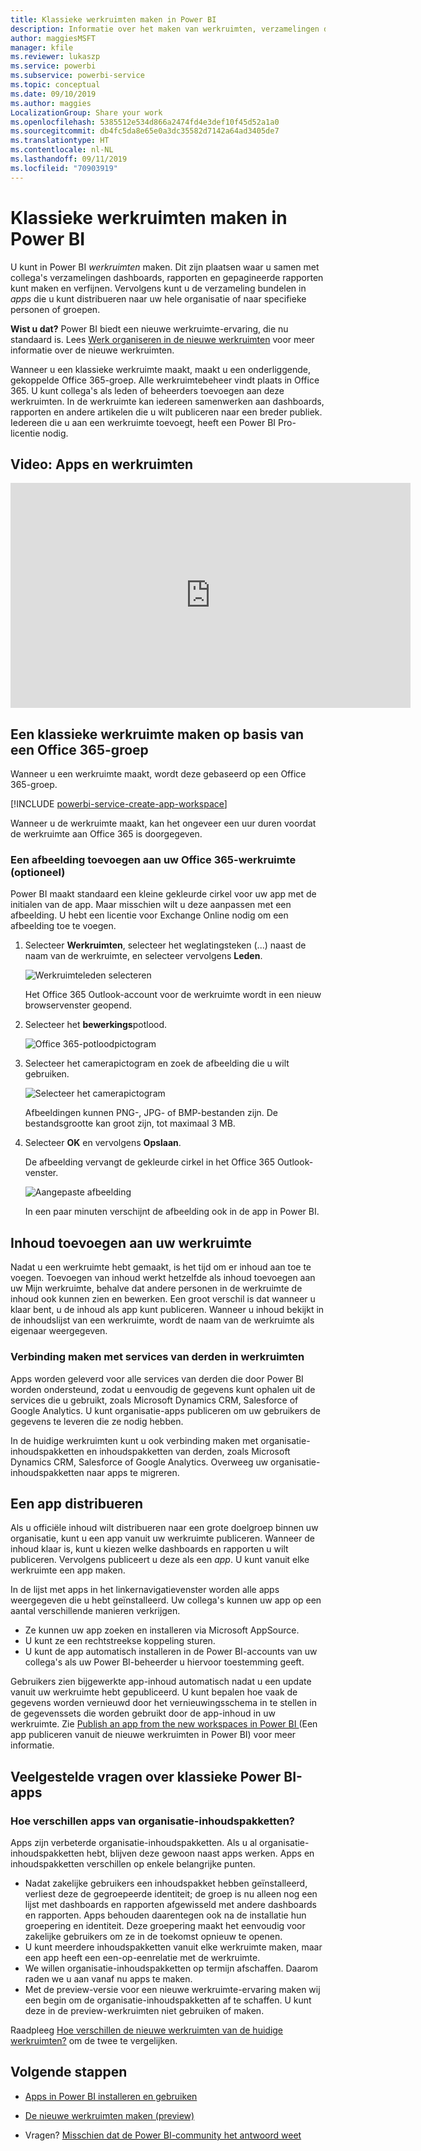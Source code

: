 ```yaml
---
title: Klassieke werkruimten maken in Power BI
description: Informatie over het maken van werkruimten, verzamelingen dashboards, rapporten en gepagineerde rapporten die zijn gemaakt om belangrijke metrische gegevens voor uw organisatie te bieden.
author: maggiesMSFT
manager: kfile
ms.reviewer: lukaszp
ms.service: powerbi
ms.subservice: powerbi-service
ms.topic: conceptual
ms.date: 09/10/2019
ms.author: maggies
LocalizationGroup: Share your work
ms.openlocfilehash: 5385512e534d866a2474fd4e3def10f45d52a1a0
ms.sourcegitcommit: db4fc5da8e65e0a3dc35582d7142a64ad3405de7
ms.translationtype: HT
ms.contentlocale: nl-NL
ms.lasthandoff: 09/11/2019
ms.locfileid: "70903919"
---
```

# <a name="create-classic-workspaces-in-power-bi"></a>Klassieke werkruimten maken in Power BI

U kunt in Power BI *werkruimten* maken. Dit zijn plaatsen waar u samen met collega's verzamelingen dashboards, rapporten en gepagineerde rapporten kunt maken en verfijnen. Vervolgens kunt u de verzameling bundelen in *apps* die u kunt distribueren naar uw hele organisatie of naar specifieke personen of groepen. 

**Wist u dat?** Power BI biedt een nieuwe werkruimte-ervaring, die nu standaard is. Lees [Werk organiseren in de nieuwe werkruimten](service-new-workspaces.md) voor meer informatie over de nieuwe werkruimten. 

Wanneer u een klassieke werkruimte maakt, maakt u een onderliggende, gekoppelde Office 365-groep. Alle werkruimtebeheer vindt plaats in Office 365. U kunt collega's als leden of beheerders toevoegen aan deze werkruimten. In de werkruimte kan iedereen samenwerken aan dashboards, rapporten en andere artikelen die u wilt publiceren naar een breder publiek. Iedereen die u aan een werkruimte toevoegt, heeft een Power BI Pro-licentie nodig. 

## <a name="video-apps-and-workspaces"></a>Video: Apps en werkruimten
<iframe width="640" height="360" src="https://www.youtube.com/embed/Ey5pyrr7Lk8?showinfo=0" frameborder="0" allowfullscreen></iframe>

## <a name="create-a-classic-workspace-based-on-an-office-365-group"></a>Een klassieke werkruimte maken op basis van een Office 365-groep

Wanneer u een werkruimte maakt, wordt deze gebaseerd op een Office 365-groep.

[!INCLUDE [powerbi-service-create-app-workspace](./includes/powerbi-service-create-app-workspace.md)]

Wanneer u de werkruimte maakt, kan het ongeveer een uur duren voordat de werkruimte aan Office 365 is doorgegeven. 

### <a name="add-an-image-to-your-office-365-workspace-optional"></a>Een afbeelding toevoegen aan uw Office 365-werkruimte (optioneel)
Power BI maakt standaard een kleine gekleurde cirkel voor uw app met de initialen van de app. Maar misschien wilt u deze aanpassen met een afbeelding. U hebt een licentie voor Exchange Online nodig om een afbeelding toe te voegen.

1. Selecteer **Werkruimten**, selecteer het weglatingsteken (...) naast de naam van de werkruimte, en selecteer vervolgens **Leden**. 
   
     ![Werkruimteleden selecteren](media/service-create-workspaces/power-bi-workspace-old-members.png)
   
    Het Office 365 Outlook-account voor de werkruimte wordt in een nieuw browservenster geopend.
2. Selecteer het **bewerkings**potlood.
   
     ![Office 365-potloodpictogram](media/service-create-workspaces/power-bi-workspace-old-edit-group.png)
3. Selecteer het camerapictogram en zoek de afbeelding die u wilt gebruiken.
   
     ![Selecteer het camerapictogram](media/service-create-workspaces/power-bi-workspace-old-camera.png)

     Afbeeldingen kunnen PNG-, JPG- of BMP-bestanden zijn. De bestandsgrootte kan groot zijn, tot maximaal 3 MB. 

4. Selecteer **OK** en vervolgens **Opslaan**.
   
    De afbeelding vervangt de gekleurde cirkel in het Office 365 Outlook-venster. 
   
     ![Aangepaste afbeelding](media/service-create-workspaces/power-bi-workspace-old-new-image.png)
   
    In een paar minuten verschijnt de afbeelding ook in de app in Power BI.

## <a name="add-content-to-your-workspace"></a>Inhoud toevoegen aan uw werkruimte

Nadat u een werkruimte hebt gemaakt, is het tijd om er inhoud aan toe te voegen. Toevoegen van inhoud werkt hetzelfde als inhoud toevoegen aan uw Mijn werkruimte, behalve dat andere personen in de werkruimte de inhoud ook kunnen zien en bewerken. Een groot verschil is dat wanneer u klaar bent, u de inhoud als app kunt publiceren. Wanneer u inhoud bekijkt in de inhoudslijst van een werkruimte, wordt de naam van de werkruimte als eigenaar weergegeven.

### <a name="connect-to-third-party-services-in-workspaces"></a>Verbinding maken met services van derden in werkruimten

Apps worden geleverd voor alle services van derden die door Power BI worden ondersteund, zodat u eenvoudig de gegevens kunt ophalen uit de services die u gebruikt, zoals Microsoft Dynamics CRM, Salesforce of Google Analytics. U kunt organisatie-apps publiceren om uw gebruikers de gegevens te leveren die ze nodig hebben.

In de huidige werkruimten kunt u ook verbinding maken met organisatie-inhoudspakketten en inhoudspakketten van derden, zoals Microsoft Dynamics CRM, Salesforce of Google Analytics. Overweeg uw organisatie-inhoudspakketten naar apps te migreren.

## <a name="distribute-an-app"></a>Een app distribueren

Als u officiële inhoud wilt distribueren naar een grote doelgroep binnen uw organisatie, kunt u een app vanuit uw werkruimte publiceren.  Wanneer de inhoud klaar is, kunt u kiezen welke dashboards en rapporten u wilt publiceren. Vervolgens publiceert u deze als een *app*. U kunt vanuit elke werkruimte een app maken.

In de lijst met apps in het linkernavigatievenster worden alle apps weergegeven die u hebt geïnstalleerd. Uw collega's kunnen uw app op een aantal verschillende manieren verkrijgen. 
- Ze kunnen uw app zoeken en installeren via Microsoft AppSource.
- U kunt ze een rechtstreekse koppeling sturen. 
- U kunt de app automatisch installeren in de Power BI-accounts van uw collega's als uw Power BI-beheerder u hiervoor toestemming geeft. 

Gebruikers zien bijgewerkte app-inhoud automatisch nadat u een update vanuit uw werkruimte hebt gepubliceerd. U kunt bepalen hoe vaak de gegevens worden vernieuwd door het vernieuwingsschema in te stellen in de gegevenssets die worden gebruikt door de app-inhoud in uw werkruimte. Zie [Publish an app from the new workspaces in Power BI ](service-create-distribute-apps.md) (Een app publiceren vanuit de nieuwe werkruimten in Power BI) voor meer informatie.

## <a name="power-bi-classic-apps-faq"></a>Veelgestelde vragen over klassieke Power BI-apps

### <a name="how-are-apps-different-from-organizational-content-packs"></a>Hoe verschillen apps van organisatie-inhoudspakketten?
Apps zijn verbeterde organisatie-inhoudspakketten. Als u al organisatie-inhoudspakketten hebt, blijven deze gewoon naast apps werken. Apps en inhoudspakketten verschillen op enkele belangrijke punten. 

* Nadat zakelijke gebruikers een inhoudspakket hebben geïnstalleerd, verliest deze de gegroepeerde identiteit; de groep is nu alleen nog een lijst met dashboards en rapporten afgewisseld met andere dashboards en rapporten. Apps behouden daarentegen ook na de installatie hun groepering en identiteit. Deze groepering maakt het eenvoudig voor zakelijke gebruikers om ze in de toekomst opnieuw te openen.
* U kunt meerdere inhoudspakketten vanuit elke werkruimte maken, maar een app heeft een een-op-eenrelatie met de werkruimte. 
* We willen organisatie-inhoudspakketten op termijn afschaffen. Daarom raden we u aan vanaf nu apps te maken.  
* Met de preview-versie voor een nieuwe werkruimte-ervaring maken wij een begin om de organisatie-inhoudspakketten af te schaffen. U kunt deze in de preview-werkruimten niet gebruiken of maken.

Raadpleeg [Hoe verschillen de nieuwe werkruimten van de huidige werkruimten?](service-new-workspaces.md#how-the-new-workspaces-are-different) om de twee te vergelijken. 

## <a name="next-steps"></a>Volgende stappen
* [Apps in Power BI installeren en gebruiken](service-create-distribute-apps.md)
- [De nieuwe werkruimten maken (preview)](service-create-the-new-workspaces.md)
* Vragen? [Misschien dat de Power BI-community het antwoord weet](http://community.powerbi.com/)
